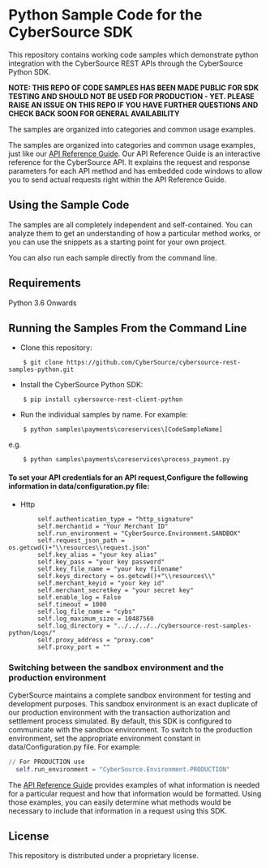 # Python Sample Code for the CyberSource SDK

This repository contains working code samples which demonstrate python integration with the CyberSource REST APIs through the CyberSource Python SDK.

**__NOTE: THIS REPO OF CODE SAMPLES HAS BEEN MADE PUBLIC FOR SDK TESTING AND SHOULD NOT BE USED FOR PRODUCTION - YET.  PLEASE RAISE AN ISSUE ON THIS REPO IF YOU HAVE FURTHER QUESTIONS AND CHECK BACK SOON FOR GENERAL AVAILABILITY__**

The samples are organized into categories and common usage examples.

The samples are organized into categories and common usage examples, just like our [API Reference Guide](https://developer.cybersource.com/api/reference/api-reference.html). Our API Reference Guide is an interactive reference for the CyberSource API. It explains the request and response parameters for each API method and has embedded code windows to allow you to send actual requests right within the API Reference Guide.


## Using the Sample Code

The samples are all completely independent and self-contained. You can analyze them to get an understanding of how a particular method works, or you can use the snippets as a starting point for your own project.

You can also run each sample directly from the command line.

## Requirements
Python 3.6 Onwards

## Running the Samples From the Command Line
* Clone this repository:
```
    $ git clone https://github.com/CyberSource/cybersource-rest-samples-python.git
```
* Install the CyberSource Python SDK:
```
    $ pip install cybersource-rest-client-python
```  
* Run the individual samples by name. For example:
```
    $ python samples\payments\coreservices\[CodeSampleName]
```
e.g.
```
    $ python samples\payments\coreservices\process_payment.py
```

#### To set your API credentials for an API request,Configure the following information in data/configuration.py file:
  
  * Http

```
        self.authentication_type = "http_signature"
        self.merchantid = "Your Merchant ID"
        self.run_environment = "CyberSource.Environment.SANDBOX"
        self.request_json_path = os.getcwd()+"\\resources\\request.json"
        self.key_alias = "your key alias"
        self.key_pass = "your key password"
        self.key_file_name = "your key filename"
        self.keys_directory = os.getcwd()+"\\resources\\"
        self.merchant_keyid = "your key id"
        self.merchant_secretkey = "your secret key"
        self.enable_log = False
        self.timeout = 1000
        self.log_file_name = "cybs"
        self.log_maximum_size = 10487560
        self.log_directory = "../../../../cybersource-rest-samples-python/Logs/"
        self.proxy_address = "proxy.com"
        self.proxy_port = ""
```

### Switching between the sandbox environment and the production environment
CyberSource maintains a complete sandbox environment for testing and development purposes. This sandbox environment is an exact
duplicate of our production environment with the transaction authorization and settlement process simulated. By default, this SDK is 
configured to communicate with the sandbox environment. To switch to the production environment, set the appropriate environment 
constant in data/Configuration.py file.  For example:

```python
// For PRODUCTION use
  self.run_environment = "CyberSource.Environment.PRODUCTION"
```


The [API Reference Guide](https://developer.cybersource.com/api/reference/api-reference.html) provides examples of what information is needed for a particular request and how that information would be formatted. Using those examples, you can easily determine what methods would be necessary to include that information in a request
using this SDK.

 ## License
This repository is distributed under a proprietary license.

